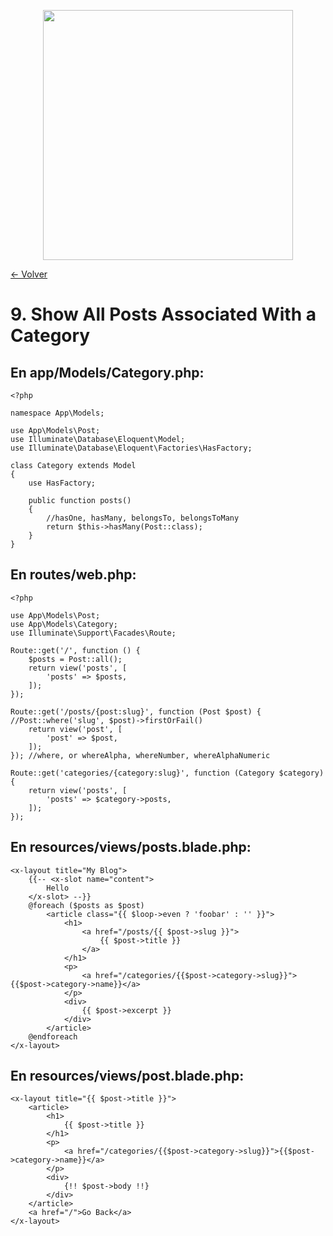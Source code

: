 <p align="center"><a href="https://laravel.com" target="_blank"><img src="https://raw.githubusercontent.com/laravel/art/master/logo-lockup/5%20SVG/2%20CMYK/1%20Full%20Color/laravel-logolockup-cmyk-red.svg" width="400"></a></p>

[<- Volver](../../README.md)

# 9. Show All Posts Associated With a Category

## En app/Models/Category.php:

    <?php

    namespace App\Models;

    use App\Models\Post;
    use Illuminate\Database\Eloquent\Model;
    use Illuminate\Database\Eloquent\Factories\HasFactory;

    class Category extends Model
    {
        use HasFactory;

        public function posts() 
        {
            //hasOne, hasMany, belongsTo, belongsToMany
            return $this->hasMany(Post::class);
        }
    }

## En routes/web.php:

    <?php

    use App\Models\Post;
    use App\Models\Category;
    use Illuminate\Support\Facades\Route;

    Route::get('/', function () {
        $posts = Post::all();
        return view('posts', [
            'posts' => $posts,
        ]);
    });

    Route::get('/posts/{post:slug}', function (Post $post) { //Post::where('slug', $post)->firstOrFail()
        return view('post', [
            'post' => $post,
        ]);
    }); //where, or whereAlpha, whereNumber, whereAlphaNumeric

    Route::get('categories/{category:slug}', function (Category $category) {
        return view('posts', [
            'posts' => $category->posts,
        ]);
    });

## En resources/views/posts.blade.php:

    <x-layout title="My Blog">
        {{-- <x-slot name="content">
            Hello
        </x-slot> --}}
        @foreach ($posts as $post)
            <article class="{{ $loop->even ? 'foobar' : '' }}">
                <h1>
                    <a href="/posts/{{ $post->slug }}">
                        {{ $post->title }}
                    </a>
                </h1>
                <p>
                    <a href="/categories/{{$post->category->slug}}">{{$post->category->name}}</a>
                </p>
                <div>
                    {{ $post->excerpt }}
                </div>
            </article>
        @endforeach
    </x-layout>

## En resources/views/post.blade.php:

    <x-layout title="{{ $post->title }}">
        <article>
            <h1>
                {{ $post->title }}
            </h1>
            <p>
                <a href="/categories/{{$post->category->slug}}">{{$post->category->name}}</a>
            </p>
            <div>
                {!! $post->body !!}
            </div>
        </article>
        <a href="/">Go Back</a>
    </x-layout>